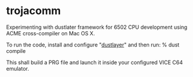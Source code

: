 # trojacomm
Experimenting with dustlater framework for 6502 CPU development using ACME cross-compiler on Mac OS X.

To run the code, install and configure "[dustlayer](http://dustlayer.com/about/)" and then run:
% dust compile

This shall build a PRG file and launch it inside your configured VICE C64 emulator.
